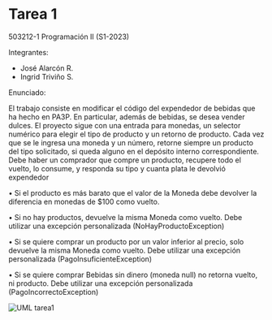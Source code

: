 # Tarea 1 
503212-1 Programación II (S1-2023)


Integrantes:
- José Alarcón R.
- Ingrid Triviño S.



Enunciado:

El trabajo consiste en modificar el código del expendedor de bebidas que ha hecho en PA3P. En particular, 
además de bebidas, se desea vender dulces. El proyecto sigue con una entrada para monedas, un selector 
numérico para elegir el tipo de producto y un retorno de producto. Cada vez que se le ingresa una moneda y un 
número, retorne siempre un producto del tipo solicitado, si queda alguno en el depósito interno correspondiente.
Debe haber un comprador que compre un producto, recupere todo el vuelto, lo consume, y responda su tipo y 
cuanta plata le devolvió expendedor

• Si el producto es más barato que el valor de la Moneda debe devolver la diferencia en monedas de $100 
como vuelto.

• Si no hay productos, devuelve la misma Moneda como vuelto. Debe utilizar una excepción personalizada 
(NoHayProductoException)

• Si se quiere comprar un producto por un valor inferior al precio, solo devuelve la misma Moneda como 
vuelto. Debe utilizar una excepción personalizada (PagoInsuficienteException)

• Si se quiere comprar Bebidas sin dinero (moneda null) no retorna vuelto, ni producto. Debe utilizar una 
excepción personalizada (PagoIncorrectoException)


![UML tarea1](https://user-images.githubusercontent.com/131918653/235595911-3d6eaa22-b802-42f3-9d50-2e188a22bf71.PNG)
